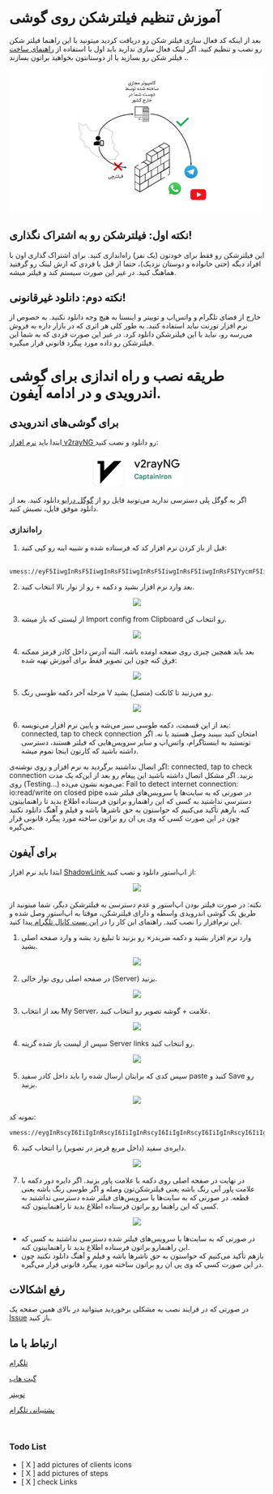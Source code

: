 



&rlm;
#  آموزش تنظیم فیلترشکن روی گوشی

بعد از اینکه کد فعال سازی فیلتر شکن رو دریافت کردید میتونید با این راهنما فیلتر شکن رو نصب و تنظیم کنید. اگر لینک فعال سازی ندارید باید اول با استفاده از [راهنمای ساخت ](../ServerSide/ServerSide.md)، فیلتر شکن رو بسازید یا از دوستانتون بخواهید براتون بسازند. 

<p align="center" width="100%">
 <img width="" src="./0.jpg">
</p>



## نکته اول: فیلترشکن رو به اشتراک نگذاری!
این فیلترشکن رو فقط برای خودتون (یک نفر) راه‌اندازی کنید. برای اشتراک گذاری اون با افراد دیگه (حتی خانواده و دوستان نزدیک)، حتما از قبل با فردی که ازش لینک رو گرفتید هماهنگ کنید. در غیر این صورت سیستم کند و فیلتر میشه.

## نکته دوم: دانلود غیر‌قانونی!
خارج از فضای تلگرام و واتس‌اپ و توییتر و اینستا به هیچ وجه دانلود نکنید. به خصوص از نرم افزار تورنت نباید استفاده کنید. به طور کلی هر اثری که در بازار داره به فروش می‌رسه رو، نباید با این فیلترشکن دانلود کرد. در غیر این صورت فردی که به شما این فیلترشکن رو داده مورد پیگرد قانونی قرار میگیره.  


# طریقه نصب و راه اندازی برای گوشی اندرویدی و در ادامه آیفون‌. 
## برای گوشی‌های اندرویدی 

ابتدا باید  [نرم افزار v2rayNG ](https://play.google.com/store/apps/details?id=com.v2ray.ang) رو دانلود و نصب کنید:

<p align="center" width="100%">
 <img width="" src="./1.jpg">
</p>


اگر به گوگل پلی دسترسی ندارید می‌تونید فایل رو از  [گوگل درایو ](https://drive.google.com/file/d/1I3tqnuCb30yhjFdp6Ab9xn5lLO8v1SKs/view?usp=sharing) دانلود کنید. بعد از دانلود موفق فایل، نصبش کنید.

### راه‌اندازی


1.  قبل از باز کردن نرم افزار کد که فرستاده شده و شبیه اینه رو کپی کنید:

```
 vmess://eyF5IiwgInRsF5IiwgInRsF5IiwgInRsF5IiwgInRsF5IiwgInRsF5IYycmF5IiwgInRscyI6IiIsICJ0eXBlIjoibm9uZSIsICJ2IjoiMiJ9Cg==
````

2.  بعد وارد نرم افزار بشید و دکمه + رو از نوار بالا انتخاب کنید.

<p align="center" width="100%">
 <img width="" src="./2.jpg">
</p>


3. از لیستی که باز میشه Import config from Clipboard رو انتخاب کن.

<p align="center" width="100%">
 <img width="" src="./3.jpg">
</p>


4.  بعد باید همچین چیزی روی صفحه اومده باشه. البته آدرس داخل کادر قرمز ممکنه فرق کنه چون این تصویر فقط برای آموزش تهیه شده:

<p align="center" width="100%">
 <img width="" src="./4.jpg">
</p>


5. مرحله آخر دکمه طوسی رنگ V رو می‌زنید تا کانکت (متصل) بشید.

<p align="center" width="100%">
 <img width="" src="./5.jpg">
</p>


6.  بعد از این قسمت، دکمه طوسی سبز می‌شه و پایین نرم افزار می‌نویسه:
connected, tap to check connection 
امتحان کنید ببینید وصل هستید یا نه. اگر تونستید به اینستاگرام، واتس‌اپ و سایر سرویس‌هایی که فیلتر هستند، دسترسی داشته باشید که کارتون اینجا تموم میشه.


اگر اتصال نداشتید برگردید به نرم افزار و روی نوشته‌ی:
 connected, tap to check connection 
بزنید. اگر مشکل اتصال داشته باشید این پیغام رو بعد از این‌که یک مدت روی (Testing…) می‌مونه نشون می‌ده:
Fail to detect internet connection: io:read/write on closed pipe
در صورتی که به سایت‌ها یا سرویس‌های فیلتر شده دسترسی نداشتید به کسی که این راهنمارو براتون فرستاده اطلاع بدید تا راهنماییتون کنه.
بازهم تأکید می‌کنیم که حواستون به حق ناشرها باشه و فیلم و آهنگ دانلود نکنید چون در این صورت کسی که وی پی ان رو براتون ساخته مورد پیگرد قانونی قرار می‌گیره.



## برای آیفون

ابتدا باید نرم افزار  [ShadowLink ](https://apps.apple.com/us/app/shadowlink-shadowsocks-vpn/id1439686518) از اپ‌استور دانلود و نصب کنید:

<p align="center" width="100%">
 <img width="" src="./6.jpg">
</p>

نکته: در صورت فیلتر بودن اپ‌استور و عدم دسترسی به فیلترشکن دیگر، شما میتونید از طریق یک گوشی اندرویدی واسطه و دارای فیلترشکن، موقتا به اپ‌استور وصل شده و این نرم‌افزار را نصب کنید. راهنمای این کار را در  [این پست کانال تلگرام ](https://t.me/freeNet4Iran/34)  پیدا کنید. 
 
1. وارد نرم افزار بشید و دکمه ضربدر×  رو بزنید تا تبلیغ رد بشه و وارد صفحه اصلی بشید. 
<p align="center" width="100%">
 <img width="" src="./7.jpg">
</p>

2. در صفحه اصلی روی نوار خالی (Server) بزنید.

<p align="center" width="100%">
 <img width="" src="./8.jpg">
</p>


3. بعد از انتخاب My Server، علامت + گوشه تصویر رو انتخاب کنید. 

<p align="center" width="100%">
 <img width="" src="./9.jpg">
</p>


4. سپس از لیست باز شده گزینه Server links رو انتخاب کنید.

<p align="center" width="100%">
 <img width="" src="./10.jpg">
</p>


5. سپس کدی که برایتان ارسال شده را باید داخل کادر سفید paste کنید و Save رو بزنید. 

<p align="center" width="100%">
 <img width="" src="./11.jpg">
</p>


نمونه کد: 
```
vmess://eygInRscyI6IiIgInRscyI6IiIgInRscyI6IiIgInRscyI6IiIgInRscyI6IiIgInRscyI6IiIgInRscyI6IiIYycmF5IiwgInRscyI6IiIsICJ0eXBlIjoibm9uZSIsICJ2IjoiMiJ9Cg==
```

6. دایره‌ی سفید (داخل مربع قرمز در تصویر) را انتخاب کنید.
<p align="center" width="100%">
 <img width="" src="./12.jpg">
</p>


7. در نهایت در صفحه اصلی روی دکمه با علامت پاور بزنید. اگر دایره دور دکمه با علامت پاور آبی رنگ باشه یعنی فیلترشکن‌تون وصله و اگر طوسی رنگ باشه یعنی قطعه. در صورتی که به سایت‌ها یا سرویس‌های فیلتر شده دسترسی نداشتید به کسی که این راهنما رو براتون فرستاده اطلاع بدید تا راهنماییتون کنه. 

<p align="center" width="100%">
 <img width="" src="./13.jpg">
</p>


* در صورتی که به سایت‌ها یا سرویس‌های فیلتر شده دسترسی نداشتید به کسی که این راهنمارو براتون فرستاده اطلاع بدید تا راهنماییتون کنه.
* بازهم تأکید می‌کنیم که حواستون به حق ناشرها باشه و فیلم و آهنگ دانلود نکنید چون در این صورت کسی که وی پی ان رو براتون ساخته مورد پیگرد قانونی قرار می‌گیره.
 


## رفع اشکالات

در صورتی که در فرایند نصب به مشکلی برخوردید میتوانید در بالای همین صفحه یک [Issue](https://github.com/freeNet4Iran/simple_v2ray_setup/issues) باز کنید.


## ارتباط با ما

[تلگرام](https://t.me/freeNet4Iran)

[گیت هاب](https://github.com/freeNet4Iran/simple_v2ray_setup)

[توییتر](https://twitter.com/4freenetiran)

[پشتیبانی تلگرام](https://t.me/FreeNet4IranSupport)

&rlm;

### Todo List

- [ X ] add pictures of clients icons
- [ X ] add pictures of steps
- [ X ] check Links


